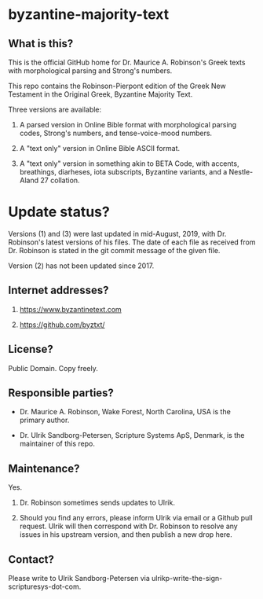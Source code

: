 # byzantine-majority-text
## What is this?

This is the official GitHub home for Dr. Maurice A. Robinson's Greek
texts with morphological parsing and Strong's numbers.

This repo contains the Robinson-Pierpont edition of the Greek New
Testament in the Original Greek, Byzantine Majority Text.

Three versions are available:

1. A parsed version in Online Bible format with morphological parsing
codes, Strong's numbers, and tense-voice-mood numbers.

2. A "text only" version in Online Bible ASCII format.

3. A "text only" version in something akin to BETA Code, with accents,
breathings, diarheses, iota subscripts, Byzantine variants, and
a Nestle-Aland 27 collation.

# Update status?

Versions (1) and (3) were last updated in mid-August, 2019, with
Dr. Robinson's latest versions of his files.  The date of each file as
received from Dr. Robinson is stated in the git commit message of the
given file.

Version (2) has not been updated since 2017.


## Internet addresses?

1. https://www.byzantinetext.com

2. https://github.com/byztxt/

## License?

Public Domain.  Copy freely.

## Responsible parties?

- Dr. Maurice A. Robinson, Wake Forest, North Carolina, USA is the
  primary author.

- Dr. Ulrik Sandborg-Petersen, Scripture Systems ApS, Denmark, is the
  maintainer of this repo.

## Maintenance?

Yes.

1. Dr. Robinson sometimes sends updates to Ulrik.

2. Should you find any errors, please inform Ulrik via email or a
Github pull request.  Ulrik will then correspond with Dr. Robinson to
resolve any issues in his upstream version, and then publish a new
drop here.


## Contact?

Please write to Ulrik Sandborg-Petersen via
ulrikp-write-the-sign-scripturesys-dot-com.


